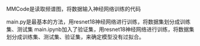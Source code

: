 MMCode是读取频谱图，将数据输入神经网络训练的代码

main.py是最基本的方法，用resnet18神经网络进行训练，将数据集划分成训练集、测试集
main.ipynb加入了验证集，用resnet18神经网络进行训练，将数据集划分成训练集、测试集、验证集，来确定模型没有过拟合。